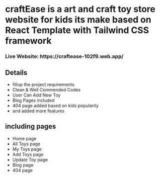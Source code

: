 # craftEase is a art and craft toy store website for kids its make based on  React Template with Tailwind CSS framework

<h3>Live Website: https://craftease-102f9.web.app/

## Details

* fillup the project requirements 
* Clean & Well Commended Codes
* User Can Add New Toy
* Blog Pages included
* 404 page added based on kids popularity 
* and added more features 

## including pages

* Home page
* All Toys page
* My Toys page
* Add Toys page
* Update Toy page
* Blog page
* 404 page